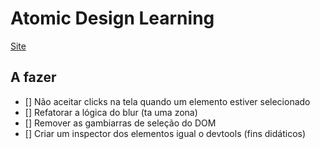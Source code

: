 # Atomic Design Learning
[Site](https://vercel.com/odonatojunior/atomic-design-blur-element)

## A fazer
- [] Não aceitar clicks na tela quando um elemento estiver selecionado
- [] Refatorar a lógica do blur (ta uma zona)
- [] Remover as gambiarras de seleção do DOM
- [] Criar um inspector dos elementos igual o devtools (fins didáticos)
